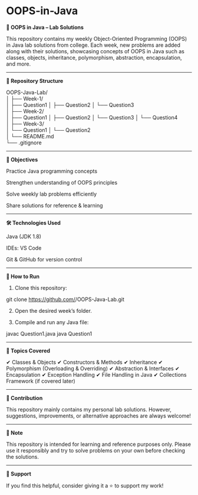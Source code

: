# OOPS-in-Java

**🚀 OOPS in Java – Lab Solutions**

This repository contains my weekly Object-Oriented Programming (OOPS) in Java lab solutions from college.
Each week, new problems are added along with their solutions, showcasing concepts of OOPS in Java such as classes, objects, inheritance, polymorphism, abstraction, encapsulation, and more.


---

**📂 Repository Structure**

OOPS-Java-Lab/<br>
│
├── Week-1/<br>
│   ├── Question1
│   ├── Question2
│   └── Question3<br>
│
├── Week-2/<br>
│   ├── Question1
│   ├── Question2
│   └── Question3
│   └── Question4<br>
│
├── Week-3/<br>
│   └──  Question1
│   └──  Question2<br>
│
└── README.md<br>
└── .gitignore<br>



---

**🎯 Objectives**

Practice Java programming concepts

Strengthen understanding of OOPS principles

Solve weekly lab problems efficiently

Share solutions for reference & learning



---

**🛠 Technologies Used**

Java (JDK 1.8)

IDEs:  VS Code

Git & GitHub for version control



---

**🚦 How to Run**

1. Clone this repository:

git clone https://github.com/<your-username>/OOPS-Java-Lab.git


2. Open the desired week’s folder.


3. Compile and run any Java file:

javac Question1.java
java Question1




---

**📘 Topics Covered**

✔ Classes & Objects
✔ Constructors & Methods
✔ Inheritance
✔ Polymorphism (Overloading & Overriding)
✔ Abstraction & Interfaces
✔ Encapsulation
✔ Exception Handling
✔ File Handling in Java
✔ Collections Framework (if covered later)


---

**🤝 Contribution**

This repository mainly contains my personal lab solutions.
However, suggestions, improvements, or alternative approaches are always welcome!


---

**📌 Note**

This repository is intended for learning and reference purposes only.
Please use it responsibly and try to solve problems on your own before checking the solutions.


---

**🌟 Support**

If you find this helpful, consider giving it a ⭐ to support my work!


